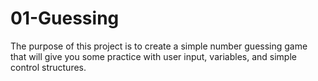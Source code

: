 # 01-Guessing
The purpose of this project is to create a simple number guessing game that will give you some practice with user input, variables, and simple control structures.
